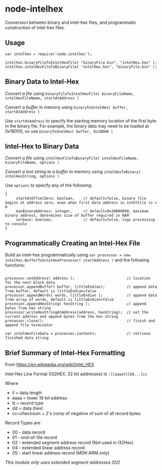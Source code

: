 # node-intelhex

Conversion between binary and intel-hex files, and programmatic construction of intel-hex files.

## Usage

```
var intelhex = require('node-intelhex');

intelhex.binaryFileToIntelHexFile( "binaryFile.bin", "intelHex.hex" );
intelhex.intelHexFileToBinaryFile( "intelHex.hex", "binaryFile.bin" );

```

## Binary Data to Intel-Hex

*Convert a file* using `binaryFileToIntelHexFile( binaryFileName, intelHexFileName, startAtAddress )`

*Convert a buffer* in memory using `binaryToIntelHex( buffer, startAtAddress )`

Use `startAtAddress` to specify the starting memory location of the first byte in the binary file. For example, the binary data
may need to be loaded at 0x18000, so use `binaryToInelHex( buffer, 0x18000 )`

## Intel-Hex to Binary Data

*Convert a file* using `intelHexFileToBinaryFile( intelHexFileName, binaryFileName, options )`

*Convert a text string to a buffer* in memory using `intelHexToBinary( intelHexString, options )`

Use `options` to specify any of the following:

```
{
	 startAtOffsetZero: boolean,    // default=false, binary file begins at address zero, even when first data address in intelFile is > 0
	 maxBinaryAddress: integer,     // default=0x20000000, maximum binary address, determines size of buffer required in RAM
	 verbose: boolean,              // default=false, logs processing to console
}

```

## Programmatically Creating an Intel-Hex File

Build an intel-hex programmatically using  `var processor = new intelhex.BufferToIntelHexProcessor( startAddress )` and the following functions:

```

processor.setAddress( address );                        // location for the next block data
processor.appendBuffer( buffer, littleEndian);          // append data from buffer, default is littleEndian=false
processor.appendWords( words, littleEndian );           // append data from array of words, default is littleEndian=false
processor.appendHexString( hexString );                 // append bytes from hex string
processor.writeHexStringAtAddress(address, hexString);  // set the current address and append bytes from the hex string 
processor.close();                                      // finish and append file terminator

var intelHexFileData = processor.contents;              // retrieve finished data string
```


## Brief Summary of Intel-Hex Formatting

From https://en.wikipedia.org/wiki/Intel_HEX

Intel Hex Line Format (I32HEX, 32 bit addresses) is `:llaaaatt[dd...]cc`

Where
* ll = data length
* aaaa = lower 16 bit address
* tt = record type
* dd = data (hex)
* cc=checksum = 2's comp of negative of sum of all record bytes
  
Record Types are
* 00 - data record
* 01 - end-of-file record
* 02 - extended segment address record (Not used in I32Hex)
* 04 - extended linear address record
* 05 - start linear address record (MDK-ARM only)

_This module only uses extended segment addresses (02)_
